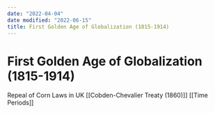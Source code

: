 ```yaml
---
date: "2022-04-04"
date modified: "2022-06-15"
title: First Golden Age of Globalization (1815-1914)
---
```


# First Golden Age of Globalization (1815-1914)
Repeal of Corn Laws in UK
[[Cobden-Chevalier Treaty (1860)]]
[[Time Periods]]
